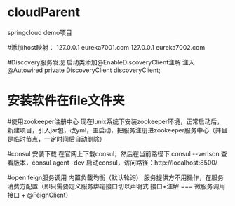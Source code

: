 # cloudParent
springcloud demo项目

#添加host映射：
127.0.0.1 eureka7001.com
127.0.0.1 eureka7002.com

#Discovery服务发现
启动类添加@EnableDiscoveryClient注解
注入@Autowired
   private DiscoveryClient discoveryClient;

# 安装软件在file文件夹

#使用zookeeper注册中心
现在lunix系统下安装zookeeper环境，正常启动后，新建项目，引入jar包，改yml，主启动，把服务注册进zookeeper服务中心（并且是临时节点，一定时间后自动删除）

#consul 安装下载
在官网上下载consul，然后在当前路径下 consul --verison 查看版本，consul agent -dev 启动consul，访问路径：http://localhost:8500/

#open feign服务调用 内置负载均衡（默认轮询）
服务提供方不用操作，在服务消费方配置（即只需要定义服务绑定接口切以声明式 接口+注解 === 微服务调用接口 + @FeignClient）



